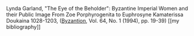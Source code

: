 Lynda Garland, "The Eye of the Beholder": Byzantine Imperial Women and their Public Image From Zoe Porphyrogenita to Euphrosyne Kamaterissa Doukaina 1028-1203, ([Byzantion](https://www.jstor.org/journal/byzantion), Vol. 64, No. 1 (1994), pp. 19-39)
[[my bibliography]]